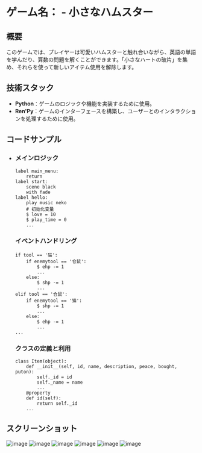 # ゲーム名： - 小さなハムスター
## 概要

このゲームでは、プレイヤーは可愛いハムスターと触れ合いながら、英語の単語を学んだり、算数の問題を解くことができます。「小さなハートの破片」を集め、それらを使って新しいアイテム使用を解除します。

## 技術スタック

- **Python**：ゲームのロジックや機能を実装するために使用。
- **Ren'Py**：ゲームのインターフェースを構築し、ユーザーとのインタラクションを処理するために使用。

## コードサンプル

- ### メインロジック

  ```
  label main_menu:
      return
  label start:
      scene black
      with fade
  label hello:
      play music neko
      # 初始化变量
      $ love = 10
      $ play_time = 0
      ...
  ```

  ### イベントハンドリング

  ```
  if tool == '猫':
      if enemytool == '仓鼠':
          $ ehp -= 1
          ...
      else:
          $ shp -= 1
          ...
  elif tool == '仓鼠':
      if enemytool == '猫':
          $ shp -= 1
          ...
      else:
          $ ehp -= 1
          ...
  ...
  ```

  ### **クラスの定義と利用**

  ```
  class Item(object):
      def __init__(self, id, name, description, peace, bought, puton):
          self._id = id
          self._name = name
          ...
      @property
      def id(self):
          return self._id
      ...
  ```
## スクリーンショット
![image](https://github.com/cyyier/littlehamster/assets/52512369/72245d57-0aad-4a01-a555-56d79e789347)
![image](https://github.com/cyyier/littlehamster/assets/52512369/0bbd20ee-d27b-4f9d-8e0a-d2ba6a334d92)
![image](https://github.com/cyyier/littlehamster/assets/52512369/2ccda898-597c-4cb6-a8ad-49f64da62125)
![image](https://github.com/cyyier/littlehamster/assets/52512369/b6c87e29-d6e9-4cf3-977b-d0ea9f46c4d2)
![image](https://github.com/cyyier/littlehamster/assets/52512369/b0d4a586-a47f-4dc3-b907-f16b66efa2ff)
![image](https://github.com/cyyier/littlehamster/assets/52512369/07dfb911-20bb-4795-892f-678a8c9a7c6e)





